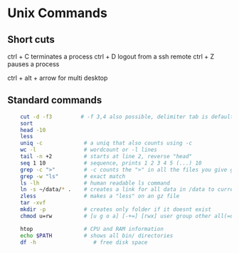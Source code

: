 # Unix Commands
## Short cuts
ctrl + C terminates a process
ctrl + D logout from a ssh remote
ctrl + Z pauses a process

ctrl + alt + arrow for multi desktop
## Standard commands
```bash
    cut -d -f3         # -f 3,4 also possible, delimiter tab is default for -d without input
    sort
    head -10
    less
    uniq -c             # a uniq that also counts using -c
    wc -l               # wordcount or -l lines
    tail -n +2          # starts at line 2, reverse "head"
    seq 1 10            # sequence, prints 1 2 3 4 5 (...) 10
    grep -c ">"         # -c counts the ">" in all the files you give grep
    grep -w "ls"        # exact match
    ls -lh              # human readable ls command  
    ln -s ~/data/* .    # creates a link for all data in /data to current folder .      
    zless               # makes a "less" on an gz file
    tar -xvf
    mkdir -p            # creates only folder if it doesnt exist
    chmod u=rw          # [u g o a] [-+=] [rwx] user group other all(=user&group&other)

    htop                # CPU and RAM information    
    echo $PATH          # shows all bin/ directories
    df -h                  # free disk space
```
